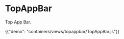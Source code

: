 # TopAppBar

<p class="description">Top App Bar.</p>

{{"demo": "containers/views/topappbar/TopAppBar.js"}}
